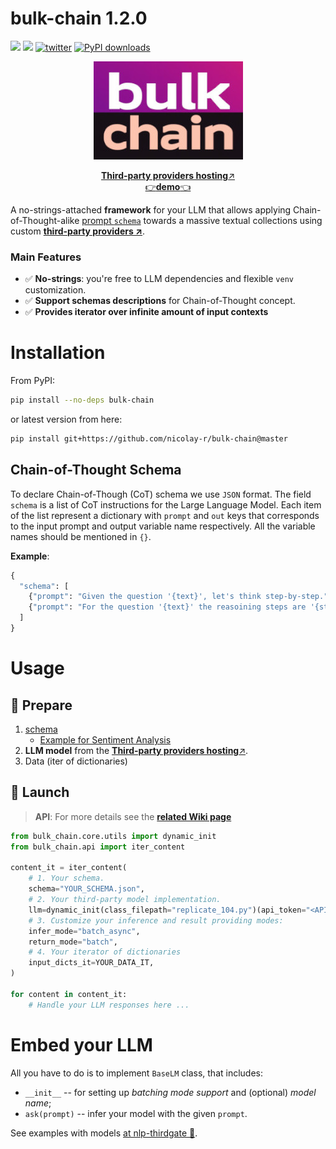 # bulk-chain 1.2.0
![](https://img.shields.io/badge/Python-3.9-brightgreen.svg)
[![](https://colab.research.google.com/assets/colab-badge.svg)](https://colab.research.google.com/github/nicolay-r/bulk-chain/blob/master/bulk_chain_tutorial.ipynb)
[![twitter](https://img.shields.io/twitter/url/https/shields.io.svg?style=social)](https://x.com/nicolayr_/status/1847969224636961033)
[![PyPI downloads](https://img.shields.io/pypi/dm/bulk-chain.svg)](https://pypistats.org/packages/bulk-chain)

<p align="center">
    <img src="logo.png"/>
</p>

<p align="center">
  <a href="https://github.com/nicolay-r/nlp-thirdgate?tab=readme-ov-file#llm"><b>Third-party providers hosting</b>↗️</a>
  <br>
  <a href="https://github.com/nicolay-r/bulk-chain-shell">👉<b>demo</b>👈</a>
</p>

A no-strings-attached **framework**  for your LLM that allows applying Chain-of-Thought-alike [prompt `schema`](#chain-of-thought-schema) towards a massive textual collections using custom **[third-party providers ↗️](https://github.com/nicolay-r/nlp-thirdgate?tab=readme-ov-file#llm)**.

### Main Features
* ✅ **No-strings**: you're free to LLM dependencies and flexible `venv` customization.
* ✅ **Support schemas descriptions** for Chain-of-Thought concept.
* ✅ **Provides iterator over infinite amount of input contexts**

# Installation

From PyPI: 

```bash
pip install --no-deps bulk-chain
```

or latest version from here:

```bash
pip install git+https://github.com/nicolay-r/bulk-chain@master
```

## Chain-of-Thought Schema

To declare Chain-of-Though (CoT) schema we use `JSON` format. 
The field `schema` is a list of CoT instructions for the Large Language Model.
Each item of the list represent a dictionary with `prompt` and `out` keys that corresponds to the input prompt and output variable name respectively.
All the variable names should be mentioned in `{}`.

**Example**:
```python
{
  "schema": [
    {"prompt": "Given the question '{text}', let's think step-by-step.", "out": "steps"},
    {"prompt": "For the question '{text}' the reasoining steps are '{steps}', the answer is?", "out":  "answer"},
  ]
}
```

# Usage

## 🤖 Prepare 

1. [schema](#chain-of-thought-schema)
    * [Example for Sentiment Analysis](test/schema/thor_cot_schema.json)
2. **LLM model** from the [<b>Third-party providers hosting</b>↗️](https://github.com/nicolay-r/nlp-thirdgate?tab=readme-ov-file#llm).
3. Data (iter of dictionaries)

## 🚀 Launch

> **API**: For more details see the [**related Wiki page**](https://github.com/nicolay-r/bulk-chain/wiki)

```python
from bulk_chain.core.utils import dynamic_init
from bulk_chain.api import iter_content

content_it = iter_content(
    # 1. Your schema.              
    schema="YOUR_SCHEMA.json",
    # 2. Your third-party model implementation.
    llm=dynamic_init(class_filepath="replicate_104.py")(api_token="<API-KEY>"),
    # 3. Customize your inference and result providing modes: 
    infer_mode="batch_async", 
    return_mode="batch",
    # 4. Your iterator of dictionaries
    input_dicts_it=YOUR_DATA_IT,
)
    
for content in content_it:
    # Handle your LLM responses here ...
```


# Embed your LLM

All you have to do is to implement `BaseLM` class, that includes:
* `__init__` -- for setting up *batching mode support* and (optional) *model name*;
* `ask(prompt)` -- infer your model with the given `prompt`.

See examples with models [at nlp-thirdgate 🌌](https://github.com/nicolay-r/nlp-thirdgate?tab=readme-ov-file#llm).
